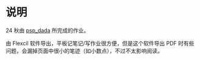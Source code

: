 # 说明

24 秋由 [psp_dada](https://github.com/pspdada) 所完成的作业。

由 Flexcil 软件导出，平板记笔记/写作业很方便，但是这个软件导出 PDF 时有些问题，会漏掉页面中很小的笔迹（如小数点），不过不太影响阅读。
